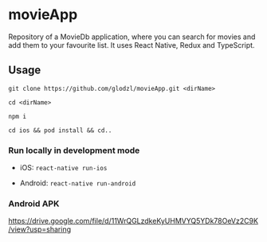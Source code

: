 # movieApp

Repository of a MovieDb application, where you can search for movies and add them to your favourite list.
It uses React Native, Redux and TypeScript.

## Usage

`git clone https://github.com/glodzl/movieApp.git <dirName>`

`cd <dirName>`

`npm i`

`cd ios && pod install && cd..`

### Run locally in development mode

* iOS:
`react-native run-ios`

* Android:
`react-native run-android`

### Android APK

https://drive.google.com/file/d/11WrQGLzdkeKyUHMVYQ5YDk78OeVz2C9K/view?usp=sharing
